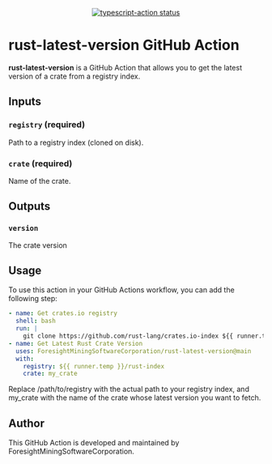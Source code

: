 <p align="center">
  <a href="https://github.com/ForesightMiningSoftwareCorporation/rust-latest-version/actions"><img alt="typescript-action status" src="https://github.com/ForesightMiningSoftwareCorporation/rust-latest-version/workflows/build-test/badge.svg"></a>
</p>

# rust-latest-version GitHub Action

**rust-latest-version** is a GitHub Action that allows you to get the latest version of a crate from a registry index.

## Inputs

### `registry` (required)

Path to a registry index (cloned on disk).

### `crate` (required)

Name of the crate.

## Outputs

### `version`

The crate version

## Usage

To use this action in your GitHub Actions workflow, you can add the following step:

```yaml
- name: Get crates.io registry
  shell: bash
  run: |
    git clone https://github.com/rust-lang/crates.io-index ${{ runner.temp }}/rust-index
- name: Get Latest Rust Crate Version
  uses: ForesightMiningSoftwareCorporation/rust-latest-version@main
  with:
    registry: ${{ runner.temp }}/rust-index
    crate: my_crate
```

Replace /path/to/registry with the actual path to your registry index, and my_crate with the name of the crate whose latest version you want to fetch.

## Author

This GitHub Action is developed and maintained by ForesightMiningSoftwareCorporation.
